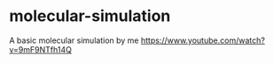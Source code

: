 # molecular-simulation
A basic molecular simulation by me
https://www.youtube.com/watch?v=9mF9NTfh14Q
